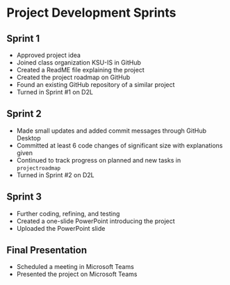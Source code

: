 # Project Development Sprints

## Sprint 1
- Approved project idea
- Joined class organization KSU-IS in GitHub
- Created a ReadME file explaining the project
- Created the project roadmap on GitHub
- Found an existing GitHub repository of a similar project
- Turned in Sprint #1 on D2L

## Sprint 2
- Made small updates and added commit messages through GitHub Desktop
- Committed at least 6 code changes of significant size with explanations given
- Continued to track progress on planned and new tasks in `projectroadmap`
- Turned in Sprint #2 on D2L

## Sprint 3
- Further coding, refining, and testing
- Created a one-slide PowerPoint introducing the project
- Uploaded the PowerPoint slide

## Final Presentation
- Scheduled a meeting in Microsoft Teams
- Presented the project on Microsoft Teams
